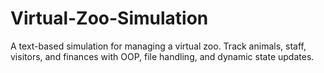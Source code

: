 # Virtual-Zoo-Simulation
A text-based simulation for managing a virtual zoo. Track animals, staff, visitors, and finances with OOP, file handling, and dynamic state updates.
